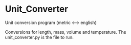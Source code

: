 # Unit_Converter
Unit conversion program (metric &lt;--> english)

Conversions for length, mass, volume and temperature.  The unit_converter.py is the file to run.
